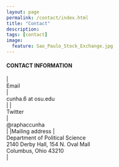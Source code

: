 ```yaml
---
layout: page
permalink: /contact/index.html
title: "Contact"
description:
tags: [contact]
image:
  feature: Sao_Paulo_Stock_Exchange.jpg
---
```


#### CONTACT INFORMATION


|<br/>Email<br/> | <br/>cunha.6 at osu.edu<br/> |
|<br/>Twitter<br/> | <br/>@raphaccunha<br/> |
|Mailing address | <br/>Department of Political Science<br/>2140 Derby Hall, 154 N. Oval Mall<br/>Columbus, Ohio 43210<br/> |






